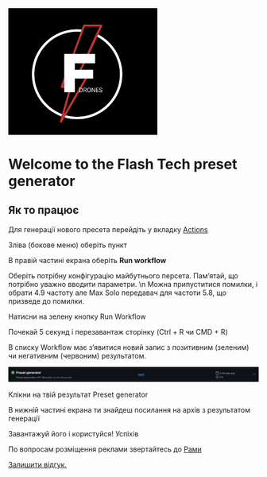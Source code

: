 <img src="Addition/logo.png" hight="300" width="300" >
<h1> Welcome to the Flash Tech preset generator </h1>
<h2>Як то працює</h2>
<p>Для генерації нового пресета перейдіть у вкладку <a href="https://github.com/shooreeck/FT/actions">Actions</a></p>
<p>Зліва (бокове меню) оберіть пункт <a href="https://github.com/shooreeck/FT/actions/workflows/main.yml"Preset Generator></a></p>
<p>В правій частині екрана оберіть <b>Run workflow</b></p>
<p>Оберіть потрібну конфігурацію майбутнього персета. Памʼятай, що потрібно уважно вводити параметри. \n Можна припуститися помилки, і обрати 4.9 частоту але Max Solo передавач для частоти 5.8, що призведе до помилки.</p>
<p>Натисни на зелену кнопку Run Workflow</p>
<p>Почекай 5 секунд і перезавантаж сторінку (Ctrl + R чи CMD + R)</p>
<p>В списку Workflow має зʼявитися новий запис з позитивним (зеленим) чи негативним (червоним) результатом. </p>
<img src="Addition/positive.png">
<p>Клікни на твій результат Preset generator</p>
<p>В нижній частині екрана ти знайдеш посилання на архів з результатом генерації</p>
<p>Завантажуй його і користуйся! Успіхів</p>

<p>По вопросам розміщення реклами звертайтесь до <a href="mailto:shooreeck.ua@gmail.com">Рами</a></p>
<p><a href="https://docs.google.com/forms/d/e/1FAIpQLScuaedns5R30ZW30uu0rBmSZW7Cbog2GkImIZU2Ywx14ZPsRw/viewform?usp=header">Залишити відгук.</a></p>




